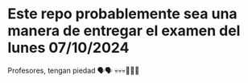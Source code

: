 # Este repo probablemente sea una manera de entregar el examen del lunes 07/10/2024

Profesores, tengan piedad 🗣️🗣️ 💀💀💀🛐🛐🛐